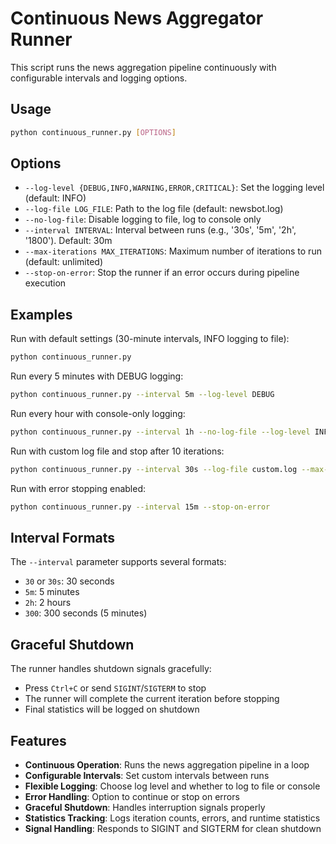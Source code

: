 # Continuous News Aggregator Runner

This script runs the news aggregation pipeline continuously with configurable intervals and logging options.

## Usage

```bash
python continuous_runner.py [OPTIONS]
```

## Options

- `--log-level {DEBUG,INFO,WARNING,ERROR,CRITICAL}`: Set the logging level (default: INFO)
- `--log-file LOG_FILE`: Path to the log file (default: newsbot.log)
- `--no-log-file`: Disable logging to file, log to console only
- `--interval INTERVAL`: Interval between runs (e.g., '30s', '5m', '2h', '1800'). Default: 30m
- `--max-iterations MAX_ITERATIONS`: Maximum number of iterations to run (default: unlimited)
- `--stop-on-error`: Stop the runner if an error occurs during pipeline execution

## Examples

Run with default settings (30-minute intervals, INFO logging to file):
```bash
python continuous_runner.py
```

Run every 5 minutes with DEBUG logging:
```bash
python continuous_runner.py --interval 5m --log-level DEBUG
```

Run every hour with console-only logging:
```bash
python continuous_runner.py --interval 1h --no-log-file --log-level INFO
```

Run with custom log file and stop after 10 iterations:
```bash
python continuous_runner.py --interval 30s --log-file custom.log --max-iterations 10
```

Run with error stopping enabled:
```bash
python continuous_runner.py --interval 15m --stop-on-error
```

## Interval Formats

The `--interval` parameter supports several formats:
- `30` or `30s`: 30 seconds
- `5m`: 5 minutes
- `2h`: 2 hours
- `300`: 300 seconds (5 minutes)

## Graceful Shutdown

The runner handles shutdown signals gracefully:
- Press `Ctrl+C` or send `SIGINT`/`SIGTERM` to stop
- The runner will complete the current iteration before stopping
- Final statistics will be logged on shutdown

## Features

- **Continuous Operation**: Runs the news aggregation pipeline in a loop
- **Configurable Intervals**: Set custom intervals between runs
- **Flexible Logging**: Choose log level and whether to log to file or console
- **Error Handling**: Option to continue or stop on errors
- **Graceful Shutdown**: Handles interruption signals properly
- **Statistics Tracking**: Logs iteration counts, errors, and runtime statistics
- **Signal Handling**: Responds to SIGINT and SIGTERM for clean shutdown
